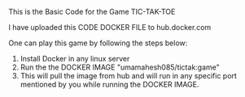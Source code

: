 This is the Basic Code for the Game TIC-TAK-TOE

I have uploaded this CODE DOCKER FILE to hub.docker.com

One can play this game by following the steps below:
1. Install Docker in any linux server
2. Run the the DOCKER IMAGE "umamahesh085/tictak:game"
3. This will pull the image from hub and will run in any specific port mentioned by you while running the DOCKER IMAGE.
